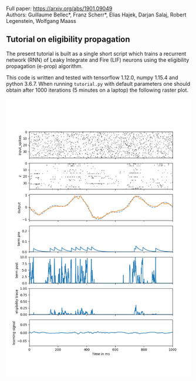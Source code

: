 Full paper: https://arxiv.org/abs/1901.09049  
Authors: Guillaume Bellec\*, Franz Scherr\*, Elias Hajek, Darjan Salaj, Robert Legenstein, Wolfgang Maass

## Tutorial on eligibility propagation

The present tutorial is built as a single short script which trains a recurrent network (RNN) of Leaky Integrate and Fire (LIF) neurons
using the eligibility propagation (e-prop) algorithm.

This code is written and tested with tensorflow 1.12.0, numpy 1.15.4 and python 3.6.7.
When running `tutorial.py` with default parameters one should obtain after 1000 iterations (5 minutes on a laptop) the following raster plot.

<img src="./figures/raster.png"
     alt="Raster plot"
     style="width: 200;" />
